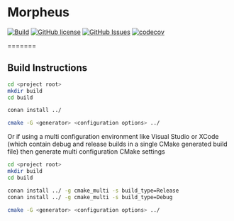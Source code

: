 # Morpheus

 [![Build](https://github.com/Twon/Morpheus/actions/workflows/cmake.yml/badge.svg)](https://github.com/Twon/Morpheus/actions)
 [![GitHub license](https://img.shields.io/badge/license-MIT-blue.svg)](https://raw.githubusercontent.com/twon/morpheus/master/LICENSE.MIT)
 [![GitHub Issues](https://img.shields.io/github/issues/twon/morpheus.svg)](http://github.com/twon/morpheus/issues)
 [![codecov](https://codecov.io/gh/Twon/Morpheus/branch/main/graph/badge.svg?token=1JmtZA8soP)](https://codecov.io/gh/Twon/Morpheus)

=======

## Build Instructions


```bash
cd <project root>
mkdir build
cd build

conan install ../

cmake -G <generator> <configuration options> ../
```

Or if using a multi configuration environment like Visual Studio or XCode (which contain debug and release builds in a single CMake generated build file) then
generate multi configuration CMake settings

```bash
cd <project root>
mkdir build
cd build

conan install ../ -g cmake_multi -s build_type=Release
conan install ../ -g cmake_multi -s build_type=Debug

cmake -G <generator> <configuration options> ../ 
```
